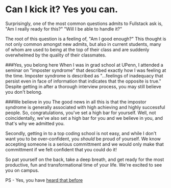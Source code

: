 # Can I kick it? Yes you can.

Surprisingly, one of the most common questions admits to Fullstack ask is, "Am I really ready for this?" "Will I be able to handle it?"

The root of this question is a feeling of, "Am I good enough?" This thought is not only common amongst new admits, but also in current students, many of whom are used to being at the top of their class and are suddenly overwhelmed by the quality of their classmates.

###Yes, you belong here
When I was in grad school at UPenn, I attended a seminar on "imposter syndrome" that described exactly how I was feeling at the time. Imposter syndrome is described as "...feelings of inadequacy that persist even in face of information that indicates that the opposite is true." Despite getting in after a thorough interview process, you may still believe you don't belong.

###We believe in you
The good news in all this is that the impostor syndrome is generally associated with high achieving and highly successful people. So, congratulations, you've set a high bar for yourself. Well, not coincidentally, we've also set a high bar for you and we believe in you, and that's why we admitted you. 

Secondly, getting in to a top coding school is not easy, and while I don't want you to be over-confident, you *should* be proud of yourself. We know accepting someone is a serious committment and we would only make that committment if we felt confident that you could do it!

So pat yourself on the back, take a deep breath, and get ready for the most productive, fun and transformational time of your life. We're excited to see you on campus.

PS - Yes, you have [heard that before](https://www.youtube.com/watch?v=XBIajxETI5w)
